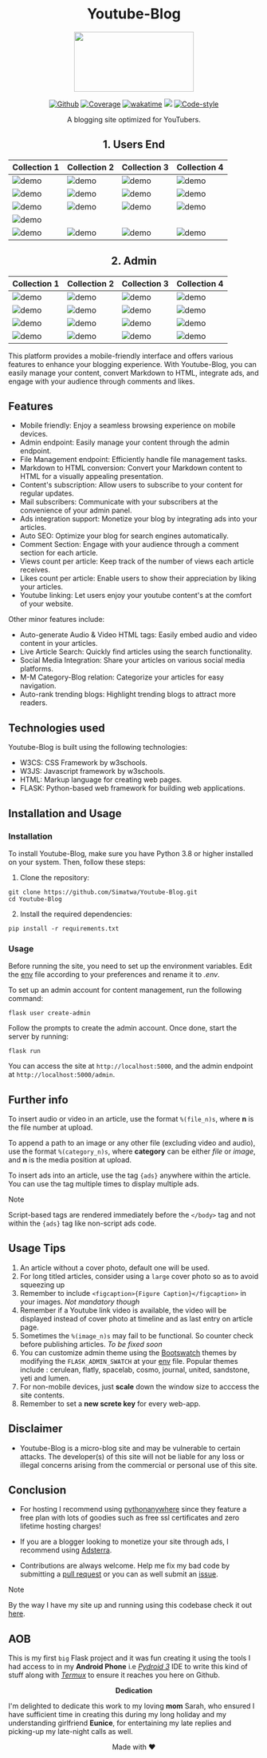 <h1 align='center'>Youtube-Blog </h1> 

<p align="center">
 <img src='https://github.com/Simatwa/Youtube-Blog/raw/main/assets/logo.png' width='240px' height='120px'></img>
</p>

<p align="center"><a href="https://github.com/Simatwa/Youtube-Blog"><img src="https://img.shields.io/static/v1?label=Github&message=Passing&logo=github&color=green" alt="Github"/></a>
<a href="#"><img src="https://img.shields.io/static/v1?label=Coverage&message=90%&color=lime&logo=Coverage" alt="Coverage"/></a>
<a href="https://wakatime.com/badge/github/Simatwa/Youtube-Blog"><img src="https://wakatime.com/badge/github/Simatwa/Youtube-Blog.svg" alt="wakatime"/></a>
<a href="https://hits.seeyoufarm.com"><img src="https://hits.seeyoufarm.com/api/count/incr/badge.svg?url=https%3A%2F%2Fgithub.com/Simatwa/Youtube-Blog"/></a>
<a href="#"><img src="https://img.shields.io/static/v1?label=Code Style&message=Black&color=black&logo=Black" alt="Code-style"/></a>
</p>

<p align='center'>A blogging site optimized for YouTubers.</p>

<h2 align="center">1. Users End</h2>

| Collection 1 | Collection 2 | Collection 3 | Collection 4 |
|--------------|--------------|--------------|--------------|
| ![demo](assets/demo/index.jpg)    | ![demo](assets/demo/index-sidebar.jpg)    | ![demo](assets/demo/blog-image.jpg)    | ![demo](assets/demo/blog-view.jpg)    |
| ![demo](assets/demo/Warning-alert.jpg)    | ![demo](assets/demo/critical-alert.jpg)    | ![demo](assets/demo/live-search.jpg)    | ![demo](assets/demo/search.jpg)    |
| ![demo](assets/demo/syntax-highlighting.jpg)    | ![demo](assets/demo/syntax-highlighting-1.jpg)    | ![demo](assets/demo/syntax-highlighting-2.jpg)    | ![demo](assets/demo/syntax-highlighting-2-3.jpg)    |
|  ![demo]()   |
| ![demo](assets/demo/blog-leave%20a%20comment.jpg)    | ![demo](assets/demo/blog-comment-section.jpg)    | ![demo](assets/demo/success-alert.jpg)    | ![demo](assets/demo/comments.jpg)    |


<h2 align="center">2. Admin </h2>

| Collection 1 | Collection 2 | Collection 3 | Collection 4 |
|--------------|--------------|--------------|--------------|
|   ![demo](assets/demo/admin-login.jpg)  |   ![demo](assets/demo/admin-welcome.jpg)  |   ![demo](assets/demo/admin-home.jpg)  |   ![demo](assets/demo/admin-models.jpg)  |
|   ![demo](assets/demo/admin-most-viewed-article.jpg)  |   ![demo](assets/demo/admin-blogs-demo.jpg)  |   ![demo](assets/demo/admin-files.jpg)  |   ![demo](assets/demo/admin-edit-admins.jpg)  |
|   ![demo](assets/demo/admin-edit-blog-1.jpg)  |   ![demo](assets/demo/admin-edit-blog-2.jpg)  |   ![demo](assets/demo/admin-edit-blog-booleans.jpg)  |   ![demo](assets/demo/admin-edit-blog-images.jpg)  |
|   ![demo](assets/demo/admin-blog-publish.jpg)  |   ![demo](assets/demo/admin-edit-comment.jpg)  |   ![demo](assets/demo/admin-edit-message.jpg)  |   ![demo](assets/demo/admin-footer.jpg)  |

This platform provides a mobile-friendly interface and offers various features to enhance your blogging experience. With Youtube-Blog, you can easily manage your content, convert Markdown to HTML, integrate ads, and engage with your audience through comments and likes.

## Features
- Mobile friendly: Enjoy a seamless browsing experience on mobile devices.
- Admin endpoint: Easily manage your content through the admin endpoint.
- File Management endpoint: Efficiently handle file management tasks.
- Markdown to HTML conversion: Convert your Markdown content to HTML for a visually appealing presentation.
- Content's subscription: Allow users to subscribe to your content for regular updates.
- Mail subscribers: Communicate with your subscribers at the convenience of your admin panel.
- Ads integration support: Monetize your blog by integrating ads into your articles.
- Auto SEO: Optimize your blog for search engines automatically.
- Comment Section: Engage with your audience through a comment section for each article.
- Views count per article: Keep track of the number of views each article receives.
- Likes count per article: Enable users to show their appreciation by liking your articles.
- Youtube linking: Let users enjoy your youtube content's at the comfort of your website.

Other minor features include:

- Auto-generate Audio & Video HTML tags: Easily embed audio and video content in your articles.
- Live Article Search: Quickly find articles using the search functionality.
- Social Media Integration: Share your articles on various social media platforms.
- M-M Category-Blog relation: Categorize your articles for easy navigation.
- Auto-rank trending blogs: Highlight trending blogs to attract more readers.

## Technologies used

Youtube-Blog is built using the following technologies:

- W3CS: CSS Framework by w3schools.
- W3JS: Javascript framework by w3schools.
- HTML: Markup language for creating web pages.
- FLASK: Python-based web framework for building web applications.

## Installation and Usage

### Installation

To install Youtube-Blog, make sure you have Python 3.8 or higher installed on your system. Then, follow these steps:

1. Clone the repository:

```
git clone https://github.com/Simatwa/Youtube-Blog.git
cd Youtube-Blog
```

2. Install the required dependencies:

```
pip install -r requirements.txt
```

### Usage

Before running the site, you need to set up the environment variables. Edit the [env](env) file according to your preferences and rename it to *.env*.

To set up an admin account for content management, run the following command:

```
flask user create-admin
```

Follow the prompts to create the admin account. Once done, start the server by running:

```
flask run
```

You can access the site at `http://localhost:5000`, and the admin endpoint at `http://localhost:5000/admin`.

## Further info

To insert audio or video in an article, use the format `%(file_n)s`, where **n** is the file number at upload.

To append a path to an image or any other file (excluding video and audio), use the format `%(category_n)s`, where **category** can be either *file* or *image*, and **n** is the media position at upload.

To insert ads into an article, use the tag `{ads}` anywhere within the article. You can use the tag multiple times to display multiple ads.

> [!Note]
> Script-based tags are rendered immediately before the `</body>` tag and not within the `{ads}` tag like non-script ads code.

## Usage Tips

1. An article without a cover photo, default one will be used.
2. For long titled articles, consider using a `large` cover photo so as to avoid squeezing up
3. Remember to include `<figcaption>{Figure Caption}</figcaption>` in your images. *Not mandatory though*
4. Remember if a Youtube link video is available, the video will be displayed instead of cover photo at timeline and as last entry on article page.
5. Sometimes the `%(image_n)s` may fail to be functional. So counter check before publishing articles. *To be fixed soon*
7. You can customize admin theme using the [Bootswatch](https://bootswatch.com/) themes by modifying the `FLASK_ADMIN_SWATCH` at your [env](env) file. Popular themes include : cerulean, flatly, spacelab, cosmo, journal, united, sandstone, yeti and lumen.
8. For non-mobile devices, just **scale** down the window size to acccess the site contents.
9. Remember to set a **new screte key** for every web-app.

## Disclaimer

- Youtube-Blog is a micro-blog site and may be vulnerable to certain attacks. The developer(s) of this site will not be liable for any loss or illegal concerns arising from the commercial or personal use of this site.

## Conclusion

- For hosting I recommend using [pythonanywhere](https://pythonanywhere.com) since they feature a free plan with lots of goodies such as free ssl certificates and zero lifetime hosting charges!
- If you are a blogger looking to monetize your site through ads, I recommend using [Adsterra](https://adsterra.com).

- Contributions are always welcome. Help me fix my bad code by submitting a [pull request](https://github.com/Simatwa/Youtube-Blog/pulls) or you can as well submit an [issue](https://github.com/Simatwa/Youtube-Blog/issues).

> [!Note]
> By the way I have my site up and running using this codebase check it out [here](https://bx254.pythonanywhere.com).

## AOB

This is my first `big` Flask project and it was fun creating it using the tools I had access to in my **Android Phone** i.e [*Pydroid 3*](https://play.google.com/store/apps/details?id=ru.iiec.pydroid3&hl=en_US) IDE to write this kind of stuff along with [*Termux*](https://f-droid.org/packages/com.termux/) to ensure it reaches you here on Github. 

<center>

**Dedication**

</center>

I'm delighted to dedicate this work to my loving **mom** Sarah, who ensured I have sufficient time in creating this during my long holiday and my understanding girlfriend **Eunice**, for entertaining my late replies and picking-up my late-night calls as well.


<p align="center">Made with ❤️ </p>

